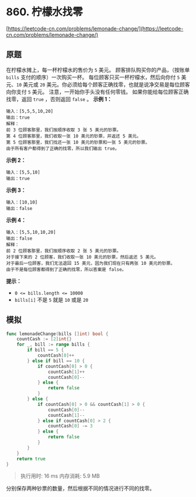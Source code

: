 # 860. 柠檬水找零
[https://leetcode-cn.com/problems/lemonade-change/](https://leetcode-cn.com/problems/lemonade-change/) 
## 原题
在柠檬水摊上，每一杯柠檬水的售价为 `5` 美元。
顾客排队购买你的产品，（按账单 `bills` 支付的顺序）一次购买一杯。
每位顾客只买一杯柠檬水，然后向你付 `5` 美元、`10` 美元或 `20` 美元。你必须给每个顾客正确找零，也就是说净交易是每位顾客向你支付 `5` 美元。
注意，一开始你手头没有任何零钱。
如果你能给每位顾客正确找零，返回 `true` ，否则返回 `false` 。
**示例 1：**
```
输入：[5,5,5,10,20]
输出：true
解释：
前 3 位顾客那里，我们按顺序收取 3 张 5 美元的钞票。
第 4 位顾客那里，我们收取一张 10 美元的钞票，并返还 5 美元。
第 5 位顾客那里，我们找还一张 10 美元的钞票和一张 5 美元的钞票。
由于所有客户都得到了正确的找零，所以我们输出 true。
```
**示例 2：**
```
输入：[5,5,10]
输出：true
```
**示例 3：**
```
输入：[10,10]
输出：false
```
**示例 4：**
```
输入：[5,5,10,10,20]
输出：false
解释：
前 2 位顾客那里，我们按顺序收取 2 张 5 美元的钞票。
对于接下来的 2 位顾客，我们收取一张 10 美元的钞票，然后返还 5 美元。
对于最后一位顾客，我们无法退回 15 美元，因为我们现在只有两张 10 美元的钞票。
由于不是每位顾客都得到了正确的找零，所以答案是 false。
```
 
**提示：**
- `0 <= bills.length <= 10000`
- `bills[i]` 不是 `5` 就是 `10` 或是 `20` 


## 模拟
```go
func lemonadeChange(bills []int) bool {
	countCash := [2]int{}
	for _, bill := range bills {
		if bill == 5 {
			countCash[0]++
		} else if bill == 10 {
			if countCash[0] > 0 {
				countCash[1]++
				countCash[0]--
			} else {
				return false
			}
		} else {
			if countCash[0] > 0 && countCash[1] > 0 {
				countCash[0]--
				countCash[1]--
			} else if countCash[0] > 2 {
				countCash[0] -= 3
			} else {
				return false
			}
		}
	}
	return true
}
```
>执行用时: 16 ms
内存消耗: 5.9 MB

分别保存两种钞票的数量，然后根据不同的情况进行不同的找零。


